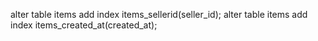 alter table items add index items_sellerid(seller_id); alter table items add index items_created_at(created_at);
